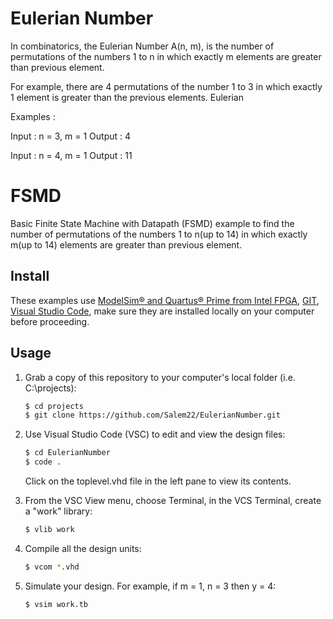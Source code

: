 # Eulerian Number
In combinatorics, the Eulerian Number A(n, m), is the number of permutations of the numbers 1 to n in which exactly m elements are greater than previous element.

For example, there are 4 permutations of the number 1 to 3 in which exactly 1 element is greater than the previous elements.
Eulerian

Examples :



Input : n = 3, m = 1
Output : 4


Input : n = 4, m = 1
Output : 11

# FSMD
Basic Finite State Machine with Datapath (FSMD) example to find the number of permutations of the numbers 1 to n(up to 14) in which exactly m(up to 14) elements are greater than previous element.

## Install

These examples use [ModelSim&reg; and Quartus&reg; Prime from Intel FPGA](http://fpgasoftware.intel.com/?edition=lite), [GIT](https://git-scm.com/download/win), [Visual Studio Code](https://code.visualstudio.com/download), make sure they are installed locally on your computer before proceeding.

## Usage

1. Grab a copy of this repository to your computer's local folder (i.e. C:\projects):

    ```sh
    $ cd projects
    $ git clone https://github.com/Salem22/EulerianNumber.git
    ```
2. Use Visual Studio Code (VSC) to edit and view the design files:

    ```sh
    $ cd EulerianNumber
    $ code .
    ```
    Click on the toplevel.vhd file in the left pane to view its contents.
    
3. From the VSC View menu, choose Terminal, in the VCS Terminal, create a "work" library:

    ```sh
    $ vlib work
    ```
    
4. Compile all the design units:

    ```sh
    $ vcom *.vhd
    ```
    
5. Simulate your design. For example, if m = 1, n = 3 then y = 4:

    ```sh
    $ vsim work.tb
    ```
